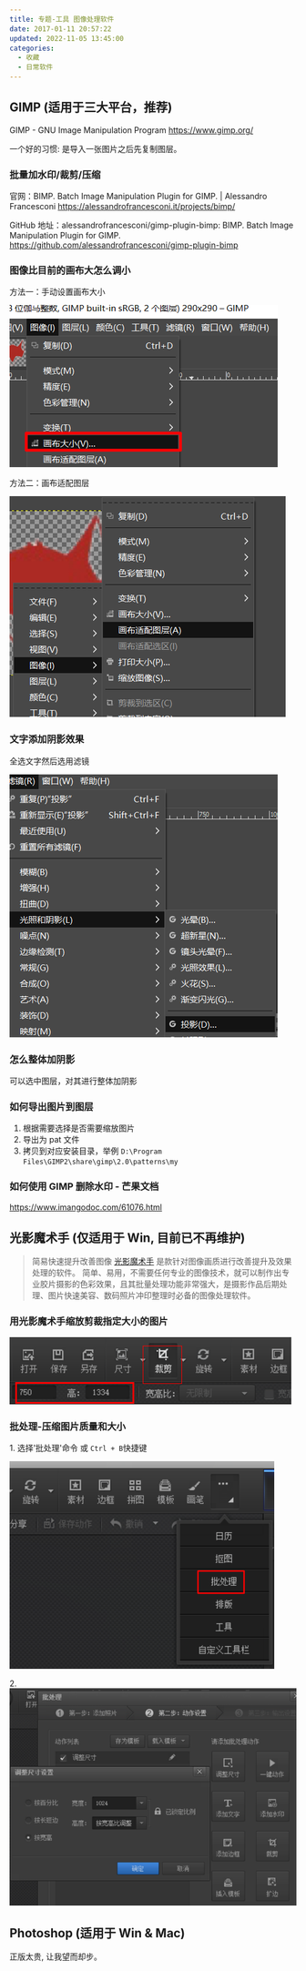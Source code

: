 ```yaml
---
title: 专题-工具 图像处理软件
date: 2017-01-11 20:57:22
updated: 2022-11-05 13:45:00
categories:
  - 收藏
  - 日常软件
---
```


## GIMP (适用于三大平台，推荐)

GIMP - GNU Image Manipulation Program
<https://www.gimp.org/>

一个好的习惯: 是导入一张图片之后先复制图层。

### 批量加水印/裁剪/压缩

官网：BIMP. Batch Image Manipulation Plugin for GIMP. | Alessandro Francesconi
<https://alessandrofrancesconi.it/projects/bimp/>

GitHub 地址：alessandrofrancesconi/gimp-plugin-bimp: BIMP. Batch Image Manipulation Plugin for GIMP.
<https://github.com/alessandrofrancesconi/gimp-plugin-bimp>

### 图像比目前的画布大怎么调小

方法一：手动设置画布大小

![手动设置画布大小](./imgs/%E4%B8%93%E9%A2%98-%E5%9B%BE%E7%89%87%E5%A4%84%E7%90%86%E8%BD%AF%E4%BB%B6%E5%88%86%E4%BA%AB/%E6%89%8B%E5%8A%A8%E8%AE%BE%E7%BD%AE%E7%94%BB%E5%B8%83%E5%A4%A7%E5%B0%8F.png)

方法二：画布适配图层

![画布适配图层](./imgs/%E4%B8%93%E9%A2%98-%E5%9B%BE%E7%89%87%E5%A4%84%E7%90%86%E8%BD%AF%E4%BB%B6%E5%88%86%E4%BA%AB/%E7%94%BB%E5%B8%83%E9%80%82%E9%85%8D%E5%9B%BE%E5%B1%82.png)

### 文字添加阴影效果

全选文字然后选用滤镜

![画布适配图层](./imgs/%E4%B8%93%E9%A2%98-%E5%9B%BE%E7%89%87%E5%A4%84%E7%90%86%E8%BD%AF%E4%BB%B6%E5%88%86%E4%BA%AB/%E6%96%87%E5%AD%97%E6%B7%BB%E5%8A%A0%E9%98%B4%E5%BD%B1%E6%95%88%E6%9E%9C.png)

### 怎么整体加阴影

可以选中图层，对其进行整体加阴影

### 如何导出图片到图层

1. 根据需要选择是否需要缩放图片
2. 导出为 pat 文件
3. 拷贝到对应安装目录，举例 `D:\Program Files\GIMP2\share\gimp\2.0\patterns\my`

### 如何使用 GIMP 删除水印 - 芒果文档

<https://www.imangodoc.com/61076.html>

## 光影魔术手 (仅适用于 Win, 目前已不再维护)

> 简易快速提升改善图像 [光影魔术手][1] 是款针对图像画质进行改善提升及效果处理的软件。
> 简单、易用，不需要任何专业的图像技术，就可以制作出专业胶片摄影的色彩效果，且其批量处理功能非常强大，是摄影作品后期处理、图片快速美容、数码照片冲印整理时必备的图像处理软件。

### 用光影魔术手缩放剪裁指定大小的图片

![裁剪](./imgs/%E4%B8%93%E9%A2%98-%E5%9B%BE%E7%89%87%E5%A4%84%E7%90%86%E8%BD%AF%E4%BB%B6%E5%88%86%E4%BA%AB/1662509-18c183b9d9a27e1b.png)

### 批处理-压缩图片质量和大小

1\. 选择'批处理'命令 或 `Ctrl + B`快捷键

![批处理](./imgs/%E4%B8%93%E9%A2%98-%E5%9B%BE%E7%89%87%E5%A4%84%E7%90%86%E8%BD%AF%E4%BB%B6%E5%88%86%E4%BA%AB/1662509-ec2ec3b95682b0cc.png)

2\. ![调整尺寸](./imgs/%E4%B8%93%E9%A2%98-%E5%9B%BE%E7%89%87%E5%A4%84%E7%90%86%E8%BD%AF%E4%BB%B6%E5%88%86%E4%BA%AB/1662509-cb7621bb14f86246.png)

[1]: http://www.neoimaging.cn/

## Photoshop (适用于 Win & Mac)

正版太贵, 让我望而却步。
